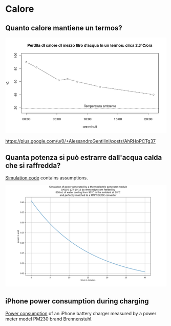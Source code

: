 # Calore 
## Quanto calore mantiene un termos?
![Perdita di calore acqua in thermos](thermos.png)

https://plus.google.com/u/0/+AlessandroGentilini/posts/AhRHpPCTg37

## Quanta potenza si può estrarre dall'acqua calda che si raffredda?
[Simulation code](pasta.py) contains assumptions.

![Power generated by a thermoelecric generator module](thermoelectric.png)

## iPhone power consumption during charging
[Power consumption](iphone.csv) of an iPhone battery charger measured by a power meter model PM230 brand Brennenstuhl.
